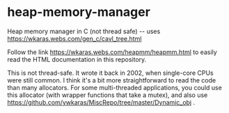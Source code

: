 # heap-memory-manager
Heap memory manager in C (not thread safe) -- uses https://wkaras.webs.com/gen_c/cavl_tree.html

Follow the link https://wkaras.webs.com/heapmm/heapmm.html to easily read the HTML documentation in this repository.

This is not thread-safe. It wrote it back in 2002, when single-core CPUs were still common.  I think it's a bit more
straightforward to read the code than many allocators.  For some multi-threaded applications, you could use this allocator
(with wrapper functions that take a mutex), and also use https://github.com/ywkaras/MiscRepo/tree/master/Dynamic_obj .
